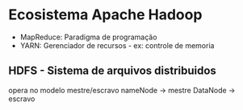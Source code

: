 # Ecosistema Apache Hadoop

- MapReduce: Paradigma de programação
- YARN: Gerenciador de recursos - ex: controle de memoria

## HDFS - Sistema de arquivos distribuidos

opera no modelo mestre/escravo
nameNode -> mestre
DataNode -> escravo

  
